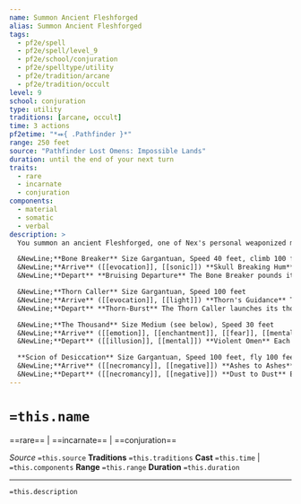 ```yaml
---
name: Summon Ancient Fleshforged
alias: Summon Ancient Fleshforged
tags:
  - pf2e/spell
  - pf2e/spell/level_9
  - pf2e/school/conjuration
  - pf2e/spelltype/utility
  - pf2e/tradition/arcane
  - pf2e/tradition/occult
level: 9
school: conjuration
type: utility
traditions: [arcane, occult]
time: 3 actions
pf2etime: "*⬽{ .Pathfinder }*"
range: 250 feet
source: "Pathfinder Lost Omens: Impossible Lands"
duration: until the end of your next turn
traits:
  - rare
  - incarnate
  - conjuration
components:
  - material
  - somatic
  - verbal
description: >
  You summon an ancient Fleshforged, one of Nex's personal weaponized monstrosities unleashed in the first wars against Geb. It squeezes itself into its war form from time long forgotten, unleashing its wrath upon your foes. The Fleshforged occupies the space noted in the spell description. When you Cast this Spell, choose one of the Fleshforged below to summon.

  &NewLine;**Bone Breaker** Size Gargantuan, Speed 40 feet, climb 100 feet
  &NewLine;**Arrive** ([[evocation]], [[sonic]]) **Skull Breaking Hum** The Bone Breaker appears in a shower of bone fragments. Its form is that of an immense titan of flesh and metal with long, muscular, twisted arms. The Bone Breaker releases a hum at a harmonic frequency that weakens bones in creatures' bodies. Each foe within an 80‑foot emanation must attempt a Fortitude save. On a critical success, they're unaffected; on a success, they're [[Enfeebled]] 2 for 1 round; on a failure they're [[Enfeebled]] 3 for 1 minute; and on a critical failure, they're [[Enfeebled]] 4 for 10 minutes. A skeleton or other undead foe made almost entirely of bones treats their result as one degree of success worse than they rolled.
  &NewLine;**Depart** **Bruising Departure** The Bone Breaker pounds its long arms into the ground, creating a long shockwave. Each foe within a 100‑foot‑long, 10‑foot‑wide line takes 8d12 bludgeoning damage, with a basic Fortitude save.

  &NewLine;**Thorn Caller** Size Gargantuan, Speed 100 feet
  &NewLine;**Arrive** ([[evocation]], [[light]]) **Thorn's Guidance** The Thorn Caller appears in a burst of light. The Thorn Caller's body is an ornate armored sphere with black panther masks surrounding a glowing light. The ball floats in the air due to six glowing, thornlike wings. Two clusters of bird heads emerge from both sides of the body with long necks that twirl together like tentacles. The Thorn Caller's burst of light illuminates all foes within 200 feet. The foes become [[Dazzled]] and flat‑footed, and if they were [[Invisible]], they become [[Concealed]] instead. These effects last until the Thorn Caller Departs.
  &NewLine;**Depart** **Thorn-Burst** The Thorn Caller launches its thorned wings at various targets. Attempt spell attack rolls against up to 6 different targets within 300 feet. On a hit, the target takes 10d8 piercing damage, double on a critical hit, half on a failure, and none on a critical failure.

  &NewLine;**The Thousand** Size Medium (see below), Speed 30 feet
  &NewLine;**Arrive** ([[emotion]], [[enchantment]], [[fear]], [[mental]]) **Disconcerting Arrival** Select five spaces in range and summon a Medium‑sized polyp of The Thousand in each of these spaces. The Thousand is an entity whose full scope is 1,000 polyps of oozing flesh, each physically separate but mentally part of a single creature. Not all 1,000 polyps have survived, and the spell summons five of them. Each creature within 10 feet of any of the polyps must attempt a Will Save. On a critical success, they're unaffected; on a success, they're [[Frightened]] 1; on a failure, they're [[Frightened]] 3; and on a critical failure, they're [[Frightened]] 4 and [[Fleeing]] for 1 round
  &NewLine;**Depart** ([[illusion]], [[mental]]) **Violent Omen** Each frightened foe within a 60‑foot emanation of any of the five polyps takes 10d8 mental damage, with a basic Will save.

  **Scion of Desiccation** Size Gargantuan, Speed 100 feet, fly 100 feet
  &NewLine;**Arrive** ([[necromancy]], [[negative]]) **Ashes to Ashes** The Scion of Desiccation appears in a swirl of screaming wind, a gargantuan form of twisted flesh that's constantly flensed by gritty ash and dust, and just as constantly regenerating itself. Each foe within a 40‑foot emanation takes 10d10 negative energy damage, with a basic Fortitude save
  &NewLine;**Depart** ([[necromancy]], [[negative]]) **Dust to Dust** Each foe within a 60‑foot emanation must attempt a Fortitude save; they're [[Drained]] 2 on a failure or [[Drained]] 4 on a critical failure.
---
```

# `=this.name`
==rare== | ==incarnate== | ==conjuration==

*Source* `=this.source`
**Traditions** `=this.traditions`
**Cast** `=this.time` | `=this.components`
**Range** `=this.range`
**Duration** `=this.duration`

***
`=this.description`